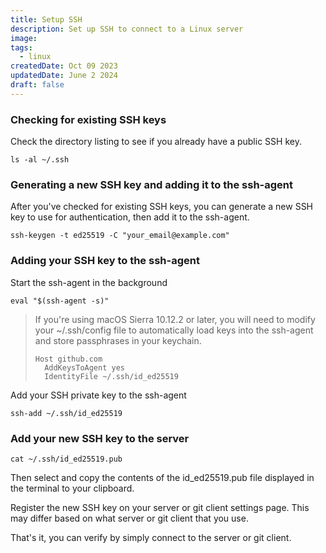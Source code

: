 ```yaml
---
title: Setup SSH
description: Set up SSH to connect to a Linux server
image:
tags:
  - linux
createdDate: Oct 09 2023
updatedDate: June 2 2024
draft: false
---
```


### Checking for existing SSH keys

Check the directory listing to see if you already have a public SSH key.

```shell
ls -al ~/.ssh
```

### Generating a new SSH key and adding it to the ssh-agent

After you've checked for existing SSH keys, you can generate a new SSH key to use for authentication, then add it to the ssh-agent.

```shell
ssh-keygen -t ed25519 -C "your_email@example.com"
```

### Adding your SSH key to the ssh-agent

Start the ssh-agent in the background

```shell
eval "$(ssh-agent -s)"
```

> If you're using macOS Sierra 10.12.2 or later, you will need to modify your ~/.ssh/config file to automatically load keys into the ssh-agent and store passphrases in your keychain.
>
> ```shell
> Host github.com
>   AddKeysToAgent yes
>   IdentityFile ~/.ssh/id_ed25519
> ```

Add your SSH private key to the ssh-agent

```shell
ssh-add ~/.ssh/id_ed25519
```

### Add your new SSH key to the server

```shell
cat ~/.ssh/id_ed25519.pub
```

Then select and copy the contents of the id_ed25519.pub file displayed in the terminal to your clipboard.

Register the new SSH key on your server or git client settings page. This may differ based on what server or git client that you use.

That's it, you can verify by simply connect to the server or git client.
